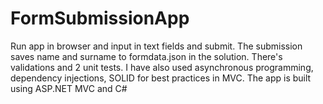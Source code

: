 # FormSubmissionApp
Run app in browser and input in text fields and submit. 
The submission saves name and surname to formdata.json in the solution.
There's validations and 2 unit tests. I have also used asynchronous programming, dependency injections, SOLID for best practices in MVC.
The app is built using ASP.NET MVC and C#

